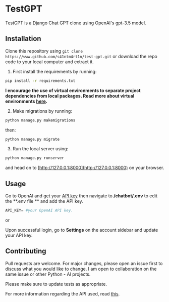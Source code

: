 # TestGPT

TestGPT is a Django Chat GPT clone using OpenAI's gpt-3.5 model.

## Installation
Clone this repository using ```git clone https://www.github.com/s41ntm4rt1n/test-gpt.git``` or download the repo code to your local computer and extract it.

1. First install the requirements by running:
```bash
pip install -r requirements.txt
```
**I encourage the use of virtual environments to separate project dependencies from local packages. Read  more about virtual environments [here](https://www.freecodecamp.org/news/how-to-setup-virtual-environments-in-python/).**

2. Make migrations by running:
```bash
python manage.py makemigrations

```
then:
```bash
python manage.py migrate
```
3. Run the local server using:
```bash
python manage.py runserver
```
and head on to [http://127.0.0.1:8000](http://127.0.0.1:8000) on your browser.

## Usage
Go to OpenAI and get your [API key](https://platform.openai.com/account/api-keys) then navigate to **/chatbot/.env** to edit the **.env file ** and add the API key.

```python
API_KEY= #your OpenAI API key.
```
or

Upon successful login, go to **Settings** on the account sidebar and update your API key.
## Contributing

Pull requests are welcome. For major changes, please open an issue first
to discuss what you would like to change. I am open to collaboration on the same issue or other Python - AI projects.

Please make sure to update tests as appropriate.

For more information regarding the API used, read [this](https://platform.openai.com/docs/api-reference).
